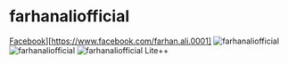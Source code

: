 # farhanaliofficial
[Facebook](https://img.shields.io/badge/Facebook-AKING-blue?style=flat-square&logo=facebook)][https://www.facebook.com/farhan.ali.0001]
![farhanaliofficial](https://github-readme-stats.vercel.app/api?username=farhanaliofficial&show_icons=true&theme=dracula)
![farhanaliofficial](https://github-readme-stats.vercel.app/api/top-langs/?username=farhanaliofficial)
![farhanaliofficial Lite++](https://github-readme-stats.vercel.app/api/pin/?username=farhanaliofficial&repo=Lite&show_owner=true)
